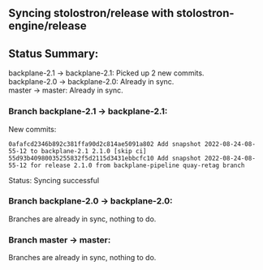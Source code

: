 ## Syncing stolostron/release with stolostron-engine/release

## Status Summary:

backplane-2.1 -> backplane-2.1: Picked up 2 new commits.  
backplane-2.0 -> backplane-2.0: Already in sync.  
master -> master: Already in sync.  

### Branch backplane-2.1 -> backplane-2.1:

New commits:

```
0afafcd2346b892c381ffa90d2c814ae5091a802 Add snapshot 2022-08-24-08-55-12 to backplane-2.1 2.1.0 [skip ci]
55d93b40980035255832f5d2115d3431ebbcfc10 Add snapshot 2022-08-24-08-55-12 for release 2.1.0 from backplane-pipeline quay-retag branch
```

Status: Syncing successful

### Branch backplane-2.0 -> backplane-2.0:

Branches are already in sync, nothing to do.

### Branch master -> master:

Branches are already in sync, nothing to do.
